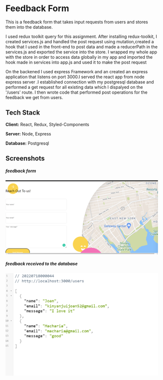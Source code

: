 
# Feedback Form

This is a feedback form that takes input requests from users and stores them into the database.

I used redux toolkit query for this assignment. After installing redux-toolkit, I created services.js and handled the post request using mutation,created a hook that I used in the front-end to post data and made a reducerPath in the services.js and exported the service into the store.
I wrapped my whole app with the store in order to access data globally in my app and imported the hook made in services into app.js and used it to make the post request

On the backened I used express Framework and an created an express application that listens on port 3000.I served the react app from node express server .I established  connection with my postgresql database and performed a get request for all  existing data which I dispalyed on the '/users' route. I then wrote code that performed post operations for the feedback we get from users.


## Tech Stack

**Client:** React, Redux, Styled-Components

**Server:** Node, Express

**Database:** Postgresql


## Screenshots
##### feedback form
![App Screenshot](https://github.com/JoanKinyanjui/Zenbit/blob/master/public/images/work2.png?raw=true)

##### feedback received to the database
![App Screenshot](https://github.com/JoanKinyanjui/Zenbit/blob/master/public/images/work1.png?raw=true)
